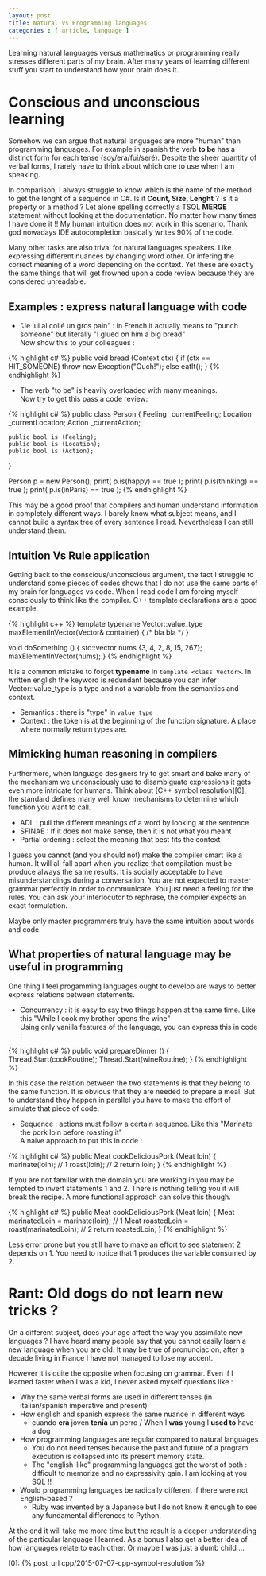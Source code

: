 ```yaml
---
layout: post
title: Natural Vs Programming languages
categories : [ article, language ]
---
```


Learning natural languages versus mathematics or programming really stresses different parts of my brain.
After many years of learning different stuff you start to understand how your brain does it.

# Conscious and unconscious learning

Somehow we can argue that natural languages are more "human" than programming languages.
For example in spanish the verb __to be__ has a distinct form for each tense (soy/era/fui/seré).
Despite the sheer quantity of verbal forms, I rarely have to think about which one to use when I am speaking.

In comparison, I always struggle to know which is the name of the method to get the lenght of a sequence in C#. Is it __Count, Size, Lenght__ ? Is it a property or a method ?
Let alone spelling correctly a TSQL **MERGE** statement without looking at the documentation. No matter how many times I have done it !!
My human intuition does not work in this scenario. Thank god nowadays IDE autocompletion basically writes 90% of the code.

Many other tasks are also trival for natural languages speakers. Like expressing different nuances by changing word other. Or infering the correct meaning of a word depending on the context.
Yet these are exactly the same things that will get frowned upon a code review because they are considered unreadable.

## Examples : express natural language with code

* "Je lui ai collé un gros pain" : in French it actually means to "punch someone" but literally "I glued on him a big bread"  
  Now show this to your colleagues :

{% highlight c# %}
  public void bread (Context ctx) {
    if (ctx == HIT_SOMEONE)
      throw new Exception("Ouch!");
    else
      eatIt();
  }
{% endhighlight %}

* The verb "to be" is heavily overloaded with many meanings.  
  Now try to get this pass a code review:

{% highlight c# %}
  public class Person {
    Feeling  _currentFeeling;
    Location _currentLocation;
    Action   _currentAction;

    public bool is (Feeling);
    public bool is (Location);
    public bool is (Action);
  }

  Person p = new Person();
  print( p.is(happy) == true );
  print( p.is(thinking) == true );
  print( p.is(inParis) == true );
{% endhighlight %}

This may be a good proof that compilers and human understand information in completely different ways.
I barely know what subject means, and I cannot build a syntax tree of every sentence I read. Nevertheless I can still understand them.

## Intuition Vs Rule application

Getting back to the conscious/unconscious argument, the fact I struggle to understand some pieces of codes shows that I do not use the same parts of my brain for languages vs code.
When I read code I am forcing myself consciously to think like the compiler. C++ template declarations are a good example.

{% highlight c++ %}
  template <class Vector>
  typename Vector::value_type maxElementInVector(Vector& container) {
    /* bla bla */
  }

  void doSomething () {
    std::vector<int> nums {3, 4, 2, 8, 15, 267};
    maxElementInVector(nums);
  }
{% endhighlight %}

It is a common mistake to forget __typename__ in `template <class Vector>`.
In written english the keyword is redundant because you can infer Vector::value\_type is a type and not a variable from the semantics and context. 

* Semantics : there is "type" in `value_type`
* Context : the token is at the beginning of the function signature. A place where normally return types are.

## Mimicking human reasoning in compilers

Furthermore, when language designers try to get smart and bake many of the mechanism we unconsciously use to disambiguate expressions it gets even more intricate for humans.
Think about [C++ symbol resolution][0], the standard defines many well know mechanisms to determine which function you want to call.

* ADL : pull the different meanings of a word by looking at the sentence
* SFINAE : If it does not make sense, then it is not what you meant
* Partial ordering : select the meaning that best fits the context

I guess you cannot (and you should not) make the compiler smart like a human. It will all fall apart when you realize that compilation must be produce always the same results.
It is socially acceptable to have misunderstandings during a conversation. You are not expected to master grammar perfectly in order to communicate. You just need a feeling for the rules.
You can ask your interlocutor to rephrase, the compiler expects an exact formulation.

Maybe only master programmers truly have the same intuition about words and code.

## What properties of natural language may be useful in programming

One thing I feel progamming languages ought to develop are ways to better express relations between statements.

* Concurrency : it is easy to say two things happen at the same time. Like this "While I cook my brother opens the wine"  
  Using only vanilla features of the language, you can express this in code :

{% highlight c# %}
  public void prepareDinner () {
    Thread.Start(cookRoutine);
    Thread.Start(wineRoutine);
  }
{% endhighlight %}

In this case the relation between the two statements is that they belong to the same function. It is obvious that they are needed to prepare a meal.
But to understand they happen in parallel you have to make the effort of simulate that piece of code.

* Sequence : actions must follow a certain sequence. Like this "Marinate the pork loin before roasting it"  
  A naive approach to put this in code : 

{% highlight c# %}
  public Meat cookDeliciousPork (Meat loin) {
    marinate(loin); // 1
    roast(loin);    // 2
    return loin;
  }
{% endhighlight %}

If you are not familiar with the domain you are working in you may be tempted to invert statements 1 and 2. There is nothing telling you it will break the recipe.
A more functional approach can solve this though.

{% highlight c# %}
  public Meat cookDeliciousPork (Meat loin) {
    Meat marinatedLoin = marinate(loin);     // 1
    Meat roastedLoin = roast(marinatedLoin); // 2
    return roastedLoin;
  }
{% endhighlight %}

Less error prone but you still have to make an effort to see statement 2 depends on 1. You need to notice that 1 produces the variable consumed by 2.

# Rant: Old dogs do not learn new tricks ?

On a different subject, does your age affect the way you assimilate new languages ?
I have heard many people say that you cannot easily learn a new language when you are old.
It may be true of pronunciacion, after a decade living in France I have not managed to lose my accent.

However it is quite the opposite when focusing on grammar. Even if I learned faster when I was a kid, I never asked myself questions like :

* Why the same verbal forms are used in different tenses (in italian/spanish imperative and present)
* How english and spanish express the same nuance in different ways
    * cuando __era__ joven __tenía__ un perro / When I __was__ young I __used to__ have a dog
* How programming languages are regular compared to natural languages
    * You do not need tenses because the past and future of a program execution is collapsed into its present memory state.
    * The "english-like" programming languages get the worst of both : difficult to memorize and no expressivity gain. I am looking at you SQL !!
* Would programming languages be radically different if there were not English-based ?
    * Ruby was invented by a Japanese but I do not know it enough to see any fundamental differences to Python.

At the end it will take me more time but the result is a deeper understanding of the particular language I learned. As a bonus I also get a better idea of how languages relate to each other.
Or maybe I was just a dumb child ...

[0]: {% post_url cpp/2015-07-07-cpp-symbol-resolution %}


